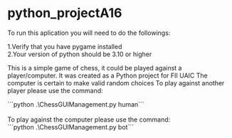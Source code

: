 # python_projectA16
To run this aplication you will need to do the followings:

1.Verify that you have pygame installed <br/>
2.Your version of python should be 3.10 or higher <br/>


This is a simple game of chess, it could be played against a player/computer. It was created as a Python project for FII UAIC
The computer is certain to make valid random choices
To play against another player please use the command:<br/>
<div>```python .\ChessGUIManagement.py human```</div><br/>
To play against the computer please use the command:<br/>
```python .\ChessGUIManagement.py bot```<br/>
